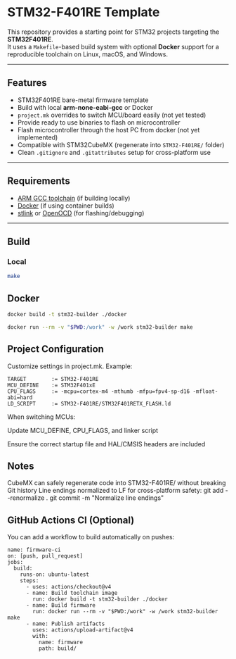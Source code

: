# STM32-F401RE Template

This repository provides a starting point for STM32 projects targeting the **STM32F401RE**.  
It uses a `Makefile`-based build system with optional **Docker** support for a reproducible toolchain on Linux, macOS, and Windows.

---

## Features
- STM32F401RE bare-metal firmware template
- Build with local **arm-none-eabi-gcc** or Docker
- `project.mk` overrides to switch MCU/board easily (not yet tested)
- Provide ready to use binaries to flash on microcontroller 
- Flash microcontroller through the host PC from docker (not yet implemented)
- Compatible with STM32CubeMX (regenerate into `STM32-F401RE/` folder)
- Clean `.gitignore` and `.gitattributes` setup for cross-platform use

---

## Requirements
- [ARM GCC toolchain](https://developer.arm.com/downloads/-/gnu-rm) (if building locally)  
- [Docker](https://www.docker.com/) (if using container builds)  
- [stlink](https://github.com/stlink-org/stlink) or [OpenOCD](http://openocd.org/) (for flashing/debugging)

---

## Build

### Local
```bash
make

```

## Docker

```bash
docker build -t stm32-builder ./docker

docker run --rm -v "$PWD:/work" -w /work stm32-builder make
```

## Project Configuration

Customize settings in project.mk. Example:

```
TARGET        := STM32-F401RE
MCU_DEFINE    := STM32F401xE
CPU_FLAGS     := -mcpu=cortex-m4 -mthumb -mfpu=fpv4-sp-d16 -mfloat-abi=hard
LD_SCRIPT     := STM32-F401RE/STM32F401RETX_FLASH.ld
```
When switching MCUs:

Update MCU_DEFINE, CPU_FLAGS, and linker script

Ensure the correct startup file and HAL/CMSIS headers are included


## Notes

CubeMX can safely regenerate code into STM32-F401RE/ without breaking Git history
Line endings normalized to LF for cross-platform safety:
git add --renormalize .
git commit -m "Normalize line endings"


## GitHub Actions CI (Optional)

You can add a workflow to build automatically on pushes:
```
name: firmware-ci
on: [push, pull_request]
jobs:
  build:
    runs-on: ubuntu-latest
    steps:
      - uses: actions/checkout@v4
      - name: Build toolchain image
        run: docker build -t stm32-builder ./docker
      - name: Build firmware
        run: docker run --rm -v "$PWD:/work" -w /work stm32-builder make
      - name: Publish artifacts
        uses: actions/upload-artifact@v4
        with:
          name: firmware
          path: build/
```
